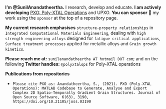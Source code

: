 **I’m @SunilAnandatheertha.** I research, develop and educate. **I am actively developing** [PXO: Poly-XTAL Operations](https://github.com/SunilAnandatheertha/PXO) and UPXO. **You can sponsor** :gift_heart: my work using the `sponsor` at the top of a repository page.

**My current research emphasises** `structure-property relationships` in `Integrated Computational Materials Engineering`, dealing with `high strength engineering alloys` designed for `fatigue critical applications`, `Surface treatment processes` applied for metallic alloys and `Grain growth kinetics`.

**Please reach me at:** `sunilanandatheertha AT hotmail DOT com`; and on the following **Twitter handles:** `@polyxtalops` for Poly-XTAL operations

<!---
[![Some stats](https://github-readme-stats.vercel.app/api?username=SunilAnandatheertha&theme=blue-green)](https://github.com/SunilAnandatheertha/github-readme-stats)
-->

<!---
[![Languages](https://github-readme-stats.vercel.app/api/top-langs/?username=SunilAnandatheertha&theme=blue-green)](https://github.com/SunilAnandatheertha/github-readme-stats)
-->

**Publications from repositories**
- `Please cite PXO as: Anandatheertha, S., (2021). PXO (Poly-XTAL Operations): MATLAB Codebase to Generate, Analyse and Export Complex 2D Spatio-Temporally Gradient Grain Structures. Journal of Open Source Software, 6(63), 3190, https://doi.org/10.21105/joss.03190`

<!---
#[![trophy](https://github-profile-trophy.vercel.app/?username=SunilAnandatheertha)](https://github.com/ryo-ma/github-profile-trophy)
-->
